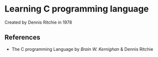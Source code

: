 # Learning C programming language

Created by Dennis Ritchie in 1978

## References

- The C programming Language by *Brain W. Kernighan* & Dennis Ritchie 